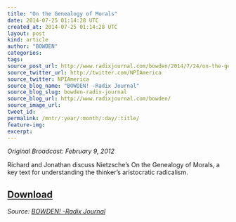 ```yaml
---
title: "On the Genealogy of Morals"
date: 2014-07-25 01:14:28 UTC
created_at: 2014-07-25 01:14:28 UTC
layout: post
kind: article
author: "BOWDEN"
categories: 
tags: 
source_post_url: http://www.radixjournal.com/bowden/2014/7/24/on-the-genealogy-of-morals
source_twitter_url: http://twitter.com/NPIAmerica
source_twitter: NPIAmerica
source_blog_name: "BOWDEN! -Radix Journal"
source_blog_slug: bowden-radix-journal
source_blog_url: http://www.radixjournal.com/bowden/
source_image_url: 
tweet_id:
permalink: /mntr/:year/:month/:day/:title/
feature-img: 
excerpt:
---
```

<p><em>Original Broadcast: February 9, 2012</em></p>

<p>Richard and Jonathan discuss Nietzsche’s On the Genealogy of Morals, a key text for understanding the thinker’s aristocratic radicalism.</p>



<h2><a href="https://soundcloud.com/radixjournal/on-the-genealogy-of-morals">Download</a></h2><div class="">
    <i>Source: <a href="http://www.radixjournal.com/bowden/">BOWDEN! -Radix Journal</a></i>
</div>
